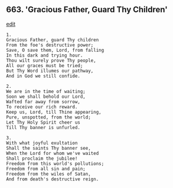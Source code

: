 
## 663.  'Gracious Father, Guard Thy Children'
[edit](https://docs.google.com/document/d/1zgkiSuVJEJ6Yub6bhUGV4CI4UKkDeclD/edit?mode=html)



    1.
    Gracious Father, guard Thy children 
    From the foe's destructive power; 
    Save, O save them, Lord, from falling 
    In this dark and trying hour. 
    Thou wilt surely prove Thy people, 
    All our graces must be tried; 
    But Thy Word illumes our pathway, 
    And in God we still confide. 

    2.
    We are in the time of waiting; 
    Soon we shall behold our Lord, 
    Wafted far away from sorrow, 
    To receive our rich reward. 
    Keep us, Lord, till Thine appearing, 
    Pure, unspotted, from the world; 
    Let Thy Holy Spirit cheer us 
    Till Thy banner is unfurled. 

    3.
    With what joyful exultation 
    Shall the saints Thy banner see, 
    When the Lord for whom we've waited 
    Shall proclaim the jubilee! 
    Freedom from this world's pollutions; 
    Freedom from all sin and pain; 
    Freedom from the wiles of Satan, 
    And from death's destructive reign.
